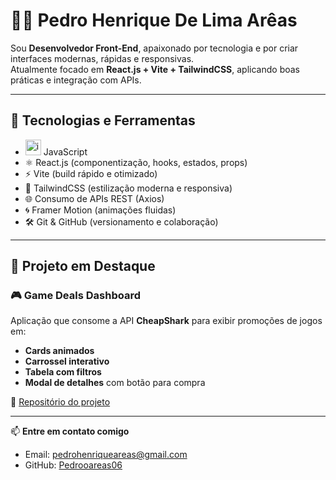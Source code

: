 # 👨‍💻 Pedro Henrique De Lima Arêas  

Sou **Desenvolvedor Front-End**, apaixonado por tecnologia e por criar interfaces modernas, rápidas e responsivas.  
Atualmente focado em **React.js + Vite + TailwindCSS**, aplicando boas práticas e integração com APIs.  

---

## 🚀 Tecnologias e Ferramentas
- <img width="25" height="25" alt="image" src="https://github.com/user-attachments/assets/698022db-0f08-4038-be99-f362f0cc28b7"  />   JavaScript
- ⚛️ React.js (componentização, hooks, estados, props)
- ⚡ Vite (build rápido e otimizado)
- 🎨 TailwindCSS (estilização moderna e responsiva)
- 🌐 Consumo de APIs REST (Axios)
- 🌀 Framer Motion (animações fluidas)
- 🛠️ Git & GitHub (versionamento e colaboração)

---

## 📂 Projeto em Destaque
### 🎮 Game Deals Dashboard
Aplicação que consome a API **CheapShark** para exibir promoções de jogos em:
- **Cards animados**
- **Carrossel interativo**
- **Tabela com filtros**
- **Modal de detalhes** com botão para compra  

🔗 [Repositório do projeto](https://github.com/Pedrooareas06/game-deals-dashboard)  

---

📫 **Entre em contato comigo**  
- Email: pedrohenriqueareas@gmail.com  
- GitHub: [Pedrooareas06](https://github.com/Pedrooareas06)  
